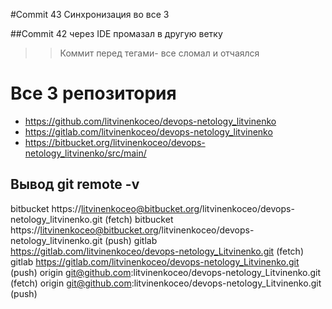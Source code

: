 #Commit 43 Синхронизация во все 3

##Commit 42 через IDE промазал в другую ветку


> > Коммит перед тегами- все сломал и отчаялся
# Все 3 репозитория
-  https://github.com/litvinenkoceo/devops-netology_litvinenko
-  https://gitlab.com/litvinenkoceo/devops-netology_litvinenko
-  https://bitbucket.org/litvinenkoceo/devops-netology_litvinenko/src/main/

## Вывод git remote -v

bitbucket https://litvinenkoceo@bitbucket.org/litvinenkoceo/devops-netology_litvinenko.git (fetch)
bitbucket https://litvinenkoceo@bitbucket.org/litvinenkoceo/devops-netology_litvinenko.git (push)
gitlab	https://gitlab.com/litvinenkoceo/devops-netology_Litvinenko.git (fetch)
gitlab	https://gitlab.com/litvinenkoceo/devops-netology_Litvinenko.git (push)
origin	git@github.com:litvinenkoceo/devops-netology_Litvinenko.git (fetch)
origin	git@github.com:litvinenkoceo/devops-netology_Litvinenko.git (push)


